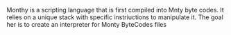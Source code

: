 Monthy is a scripting language that is first compiled into Mnty byte codes. It relies on a unique stack with specific instriuctions to manipulate it. The goal her is to create an interpreter for Monty ByteCodes files